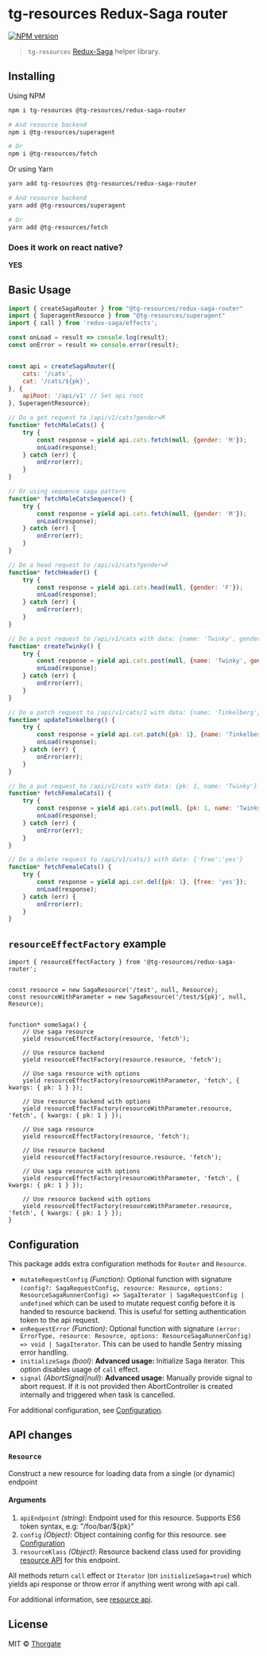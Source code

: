 # tg-resources Redux-Saga router

[![NPM version][npm-image]][npm-url]

> `tg-resources` [Redux-Saga](https://github.com/redux-saga/redux-saga) helper library.


## Installing

Using NPM

```sh
npm i tg-resources @tg-resources/redux-saga-router

# And resource backend
npm i @tg-resources/superagent

# Or
npm i @tg-resources/fetch
```

Or using Yarn

```sh
yarn add tg-resources @tg-resources/redux-saga-router

# And resource backend
yarn add @tg-resources/superagent

# Or
yarn add @tg-resources/fetch
```


### Does it work on react native?

**YES**


## Basic Usage

```js
import { createSagaRouter } from "@tg-resources/redux-saga-router"
import { SuperagentResource } from "@tg-resources/superagent"
import { call } from 'redux-saga/effects';

const onLoad = result => console.log(result);
const onError = result => console.error(result);


const api = createSagaRouter({
    cats: '/cats',
    cat: '/cats/${pk}',
}, {
    apiRoot: '/api/v1' // Set api root
}, SuperagentResource);

// Do a get request to /api/v1/cats?gender=M
function* fetchMaleCats() {
    try {
        const response = yield api.cats.fetch(null, {gender: 'M'});
        onLoad(response);
    } catch (err) {
        onError(err);
    }
}

// Or using sequence saga pattern
function* fetchMaleCatsSequence() {
    try {
        const response = yield api.cats.fetch(null, {gender: 'M'});
        onLoad(response);
    } catch (err) {
        onError(err);
    }
}

// Do a head request to /api/v1/cats?gender=F
function* fetchHeader() {
    try {
        const response = yield api.cats.head(null, {gender: 'F'});
        onLoad(response);
    } catch (err) {
        onError(err);
    }
}

// Do a post request to /api/v1/cats with data: {name: 'Twinky', gender: 'M'}
function* createTwinky() {
    try {
        const response = yield api.cats.post(null, {name: 'Twinky', gender: 'M'});
        onLoad(response);
    } catch (err) {
        onError(err);
    }
}

// Do a patch request to /api/v1/cats/1 with data: {name: 'Tinkelberg'}
function* updateTinkelberg() {
    try {
        const response = yield api.cat.patch({pk: 1}, {name: 'Tinkelberg'});
        onLoad(response);
    } catch (err) {
        onError(err);
    }
}

// Do a put request to /api/v1/cats with data: {pk: 1, name: 'Twinky'}
function* fetchFemaleCats() {
    try {
        const response = yield api.cats.put(null, {pk: 1, name: 'Twinky', gender: 'M'});
        onLoad(response);
    } catch (err) {
        onError(err);
    }
}

// Do a delete request to /api/v1/cats/1 with data: {'free':'yes'}
function* fetchFemaleCats() {
    try {
        const response = yield api.cat.del({pk: 1}, {free: 'yes'});
        onLoad(response);
    } catch (err) {
        onError(err);
    }
}
```


## `resourceEffectFactory` example


```
import { resourceEffectFactory } from '@tg-resources/redux-saga-router';


const resource = new SagaResource('/test', null, Resource);
const resourceWithParameter = new SagaResource('/test/${pk}', null, Resource);


function* someSaga() {
    // Use saga resource
    yield resourceEffectFactory(resource, 'fetch');
    
    // Use resource backend
    yield resourceEffectFactory(resource.resource, 'fetch');
    
    // Use saga resource with options
    yield resourceEffectFactory(resourceWithParameter, 'fetch', { kwargs: { pk: 1 } });
    
    // Use resource backend with options
    yield resourceEffectFactory(resourceWithParameter.resource, 'fetch', { kwargs: { pk: 1 } });
    
    // Use saga resource
    yield resourceEffectFactory(resource, 'fetch');
    
    // Use resource backend
    yield resourceEffectFactory(resource.resource, 'fetch');
    
    // Use saga resource with options
    yield resourceEffectFactory(resourceWithParameter, 'fetch', { kwargs: { pk: 1 } });
    
    // Use resource backend with options
    yield resourceEffectFactory(resourceWithParameter.resource, 'fetch', { kwargs: { pk: 1 } });
}
```


## <a name="configuration"></a>Configuration

This package adds extra configuration methods for `Router` and `Resource`.

- ``mutateRequestConfig`` *(Function)*: Optional function with signature `(config?: SagaRequestConfig, resource: Resource, options: ResourceSagaRunnerConfig) => SagaIterator | SagaRequestConfig | undefined` 
                                   which can be used to mutate request config before it is handed to resource backend.
                                   This is useful for setting authentication token to the api request. 
- ``onRequestError`` *(Function)*: Optional function with signature `(error: ErrorType, resource: Resource, options: ResourceSagaRunnerConfig) => void | SagaIterator`.
                                   This can be used to handle Sentry missing error handling.
- ``initializeSaga`` *(bool)*: **Advanced usage:** Initialize Saga iterator. This option disables usage of ``call`` effect.
- ``signal`` *(AbortSignal|null)*: **Advanced usage:** Manually provide signal to abort request. If it is not provided then AbortController is created internally and triggered when task is cancelled.

For additional configuration, see [Configuration](https://github.com/thorgate/tg-resources/tree/master/README.md#configuration).


## API changes

### <a name="resource-api"></a>``Resource``

Construct a new resource for loading data from a single (or dynamic) endpoint

#### Arguments

1. `apiEndpoint` *(string)*: Endpoint used for this resource. Supports ES6 token syntax, e.g: "/foo/bar/${pk}"
2. `config` *(Object)*: Object containing config for this resource. see [Configuration](#configuration)
3. `resourceKlass` *(Object)*: Resource backend class used for providing [resource API](https://github.com/thorgate/tg-resources/tree/master/README.md#resource-api) for this endpoint.

All methods return `call` effect or `Iterator` (on `initializeSaga=true`) which yields api response or throw error if anything went wrong with api call.


For additional information, see [resource api](https://github.com/thorgate/tg-resources/tree/master/README.md#resource-api).


## License

MIT © [Thorgate](http://github.com/thorgate)


[npm-url]: https://npmjs.org/package/@tg-resources/redux-saga-router
[npm-image]: https://img.shields.io/npm/v/@tg-resources/redux-saga-router.svg?style=flat-square
